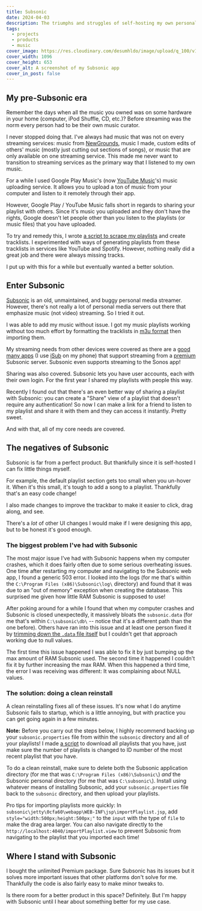 ```yaml
---
title: Subsonic
date: 2024-04-03
description: The triumphs and struggles of self-hosting my own personal music server.
tags:
  - projects
  - products
  - music
cover_image: https://res.cloudinary.com/desumhldo/image/upload/q_100/v1712180702/Subsonic.png
cover_width: 1096
cover_height: 653
cover_alt: A screenshot of my Subsonic app
cover_in_post: false
---
```


## My pre-Subsonic era

Remember the days when all the music you owned was on some hardware in your home (computer, iPod Shuffle, CD, etc.)? Before streaming was the norm every person had to be their own music curator.

I never stopped doing that. I've always had music that was not on every streaming services: music from [NewGrounds](https://www.newgrounds.com/), music I made, custom edits of others' music (mostly just cutting out sections of songs), or music that are only available on one streaming service. This made me never want to transition to streaming services as the primary way that I listened to my own music.

<span class="excerpt_marker"></span>

For a while I used Google Play Music's (now [YouTube Music](https://music.youtube.com/)'s) music uploading service. It allows you to upload a ton of music from your computer and listen to it remotely through their app.

However, Google Play / YouTube Music falls short in regards to sharing your playlist with others. Since it's music you uploaded and they don't have the rights, Google doesn't let people other than you listen to the playlists (or music files) that you have uploaded.

To try and remedy this, I wrote [a script to scrape my playlists](https://webapps.stackexchange.com/a/106604/140514) and create tracklists. I experimented with ways of generating playlists from these tracklists in services like YouTube and Spotify. However, nothing really did a great job and there were always missing tracks.

I put up with this for a while but eventually wanted a better solution.

## Enter Subsonic

[Subsonic](https://subsonic.org/pages/index.jsp) is an old, unmaintained, and buggy personal media streamer. However, there's not really a lot of personal media servers out there that emphasize music (not video) streaming. So I tried it out.

I was able to add my music without issue. I got my music playlists working without too much effort by formatting the tracklists in [m3u format](https://en.wikipedia.org/wiki/M3U) then importing them.

My streaming needs from other devices were covered as there are a [good many apps](https://subsonic.org/pages/apps.jsp) (I use [iSub](https://isub.app/) on my phone) that support streaming from a [premium](https://subsonic.org/pages/premium.jsp) Subsonic server. Subsonic even supports streaming to the Sonos app!

Sharing was also covered. Subsonic lets you have user accounts, each with their own login. For the first year I shared my playlists with people this way.

Recently I found out that there's an even better way of sharing a playlist with Subsonic: you can create a "Share" view of a playlist that doesn't require any authentication! So now I can make a link for a friend to listen to my playlist and share it with them and they can access it instantly. Pretty sweet.

And with that, all of my core needs are covered.

## The negatives of Subsonic

Subsonic is far from a perfect product. But thankfully since it is self-hosted I can fix little things myself.

For example, the default playlist section gets too small when you un-hover it. When it's this small, it's tough to add a song to a playlist. Thankfully that's an easy code change!

I also made changes to improve the trackbar to make it easier to click, drag along, and see.

There's a _lot_ of other UI changes I would make if I were designing this app, but to be honest it's good enough.

### The biggest problem I've had with Subsonic

The most major issue I've had with Subsonic happens when my computer crashes, which it does fairly often due to some serious overheating issues. One time after restarting my computer and navigating to the Subsonic web app, I found a generic 503 error. I looked into the logs (for me that's within the `C:\Program Files (x86)\Subsonic\log\` directory) and found that it was due to an "out of memory" exception when creating the database. This surprised me given how little RAM Subsonic is supposed to use!

After poking around for a while I found that when my computer crashes and Subsonic is closed unexpectedly, it massively bloats the `subsonic.data` (for me that's within `C:\subsonic\db\` -- notice that it's a different path than the one before). Others have ran into this issue and at least one person fixed it by [trimming down the `.data` file itself](https://dpedu.io/article/2015-08-01/subsonic-database-bloatcorruption) but I couldn't get that approach working due to null values.

The first time this issue happened I was able to fix it by just bumping up the max amount of RAM Subsonic used. The second time it happened I couldn't fix it by further increasing the max RAM. When this happened a third time, the error I was receiving was different: It was complaining about NULL values.

### The solution: doing a clean reinstall

A clean reinstalling fixes all of these issues. It's now what I do anytime Subsonic fails to startup, which is a little annoying, but with practice you can get going again in a few minutes.

**Note:** Before you carry out the steps below, I highly recommend backing up your `subsonic.properties` file from within the `subsonic` directory and all of your playlists! I made [a script](https://gist.github.com/ZachSaucier/ecb911278a999b1d4bb505cd5548bb4e) to download all playlists that you have, just make sure the number of playlists is changed to ID number of the most recent playlist that you have.

To do a clean reinstall, make sure to delete both the Subsonic application directory (for me that was `C:\Program Files (x86)\Subsonic\`) _and_ the Subsonic personal directory (for me that was `C:\subsonic\`). Install using whatever means of installing Subsonic, add your `subsonic.properties` file back to the `subsonic` directory, and then upload your playlists.

Pro tips for importing playlists more quickly: In `subsonic\jetty\0cfa60\webapp\WEB-INF\jsp\importPlaylist.jsp`, add `style="width:500px;height:500px;"` to the `input` with the type of `file` to make the drag area larger. You can also navigate directly to the `http://localhost:4040/importPlaylist.view` to prevent Subsonic from navigating to the playlist that you imported each time!

## Where I stand with Subsonic

I bought the unlimited Premium package. Sure Subsonic has its issues but it solves more important issues that other platforms don't solve for me. Thankfully the code is also fairly easy to make minor tweaks to.

Is there room for a better product in this space? Definitely. But I'm happy with Subsonic until I hear about something better for my use case.
